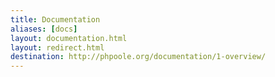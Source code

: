 ```yaml
---
title: Documentation
aliases: [docs]
layout: documentation.html
layout: redirect.html
destination: http://phpoole.org/documentation/1-overview/
---
```


